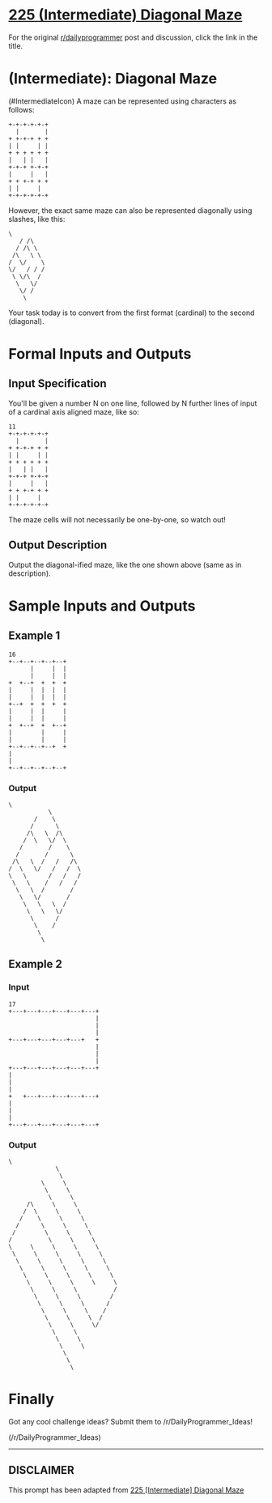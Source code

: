 # [225 (Intermediate) Diagonal Maze](https://www.reddit.com/r/dailyprogrammer/comments/3f9o7k/20150731_challenge_225_intermediate_diagonal_maze/)

For the original [r/dailyprogrammer](https://www.reddit.com/r/dailyprogrammer/) post and discussion, click the link in the title.

#  (Intermediate): Diagonal Maze
(#IntermediateIcon)
A maze can be represented using characters as follows:


```
+-+-+-+-+-+
  |       |
+ +-+-+ + +
| |     | |
+ + + + + +
|   | |   |
+-+-+ +-+-+
|     |   |
+ + +-+ + +
| |     |  
+-+-+-+-+-+
```
However, the exact same maze can also be represented diagonally using slashes, like this:


```
\
   / /\
  / /\ \
 /\   \ \
/  \/    \
\/   / / /
 \ \/\  /
  \   \/
   \/ /
    \
```
Your task today is to convert from the first format (cardinal) to the second (diagonal).

# Formal Inputs and Outputs
## Input Specification
You'll be given a number N on one line, followed by N further lines of input of a cardinal axis aligned maze, like so:


```
11
+-+-+-+-+-+
  |       |
+ +-+-+ + +
| |     | |
+ + + + + +
|   | |   |
+-+-+ +-+-+
|     |   |
+ + +-+ + +
| |     |  
+-+-+-+-+-+
```
The maze cells will not necessarily be one-by-one, so watch out!

## Output Description
Output the diagonal-ified maze, like the one shown above (same as in description).

# Sample Inputs and Outputs
## Example 1

```
16
+--+--+--+--+--+
      |     |  |
      |     |  |
+  +--+  +  +  +
|     |  |  |  |
|     |  |  |  |
+--+  +  +  +  +
|     |  |     |
|     |  |     |
+  +--+  +  +--+
|        |     |
|        |     |
+--+--+--+--+  +
|               
|               
+--+--+--+--+--+
```
### Output

```
\
           \
       /    \
      /      \
     /\   \  /\
    /  \   \/  \
   /       /    \
  /       /      \
 /\   \  /   /   /\
/  \   \/   /   /  \
\   \      /   /   /
 \   \    /   /   /
  \   \  /       /
   \   \/       /
    \   \   \  /
     \   \   \/
      \      /
       \    /
        \   
         \
```
## Example 2
### Input

```
17
+---+---+---+---+---+---+
                        |
                        |
                        |
+---+---+---+---+---+   +
                        |
                        |
                        |
+---+---+---+---+---+---+
|                        
|                        
|                        
+   +---+---+---+---+---+
|                        
|                        
|                        
+---+---+---+---+---+---+
```
### Output

```
\       
             \       
              \      
         \     \     
          \     \    
           \     \   
     /\     \     \  
    /  \     \     \ 
   /    \     \     \
  /      \     \     \       
 /        \     \     \       
/          \     \     \      
\     \     \     \     \     
 \     \     \     \     \    
  \     \     \     \     \   
   \     \     \     \     \  
    \     \     \     \     \ 
     \     \     \     \     \
      \     \     \          /
       \     \     \        /
        \     \     \      /
         \     \     \    /
          \     \     \  /
           \     \     \/
            \     \     
             \     \   
              \     \ 
               \     
                \   
                 \
```
# Finally
Got any cool challenge ideas? Submit them to /r/DailyProgrammer_Ideas!

(/r/DailyProgrammer_Ideas)

----
## **DISCLAIMER**
This prompt has been adapted from [225 [Intermediate] Diagonal Maze](https://www.reddit.com/r/dailyprogrammer/comments/3f9o7k/20150731_challenge_225_intermediate_diagonal_maze/
)

